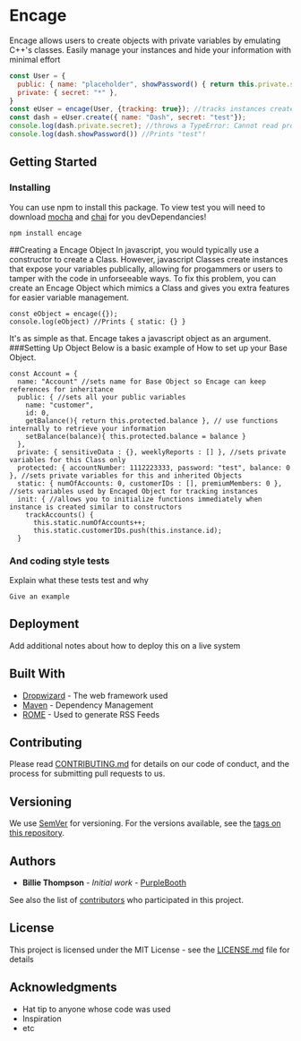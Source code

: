 # Encage

Encage allows users to create objects with private variables by emulating C++'s classes. Easily manage your instances and hide your information with minimal effort
```js
const User = {
  public: { name: "placeholder", showPassword() { return this.private.secret } },
  private: { secret: "*" },
}
const eUser = encage(User, {tracking: true}); //tracks instances created automatically by setting tracking to true
const dash = eUser.create({ name: "Dash", secret: "test"});
console.log(dash.private.secret); //throws a TypeError: Cannot read property 'secret' of undefined
console.log(dash.showPassword()) //Prints "test"!
```
## Getting Started

### Installing
You can use npm to install this package. To view test you will need to download [mocha](https://mochajs.org/#installation) and [chai](https://www.chaijs.com/guide/installation/) for you devDependancies!
```
npm install encage
```
##Creating a Encage Object
In javascript, you would typically use a constructor to create a Class. However, javascript Classes create instances that expose your variables publically, allowing for progammers or users to tamper with the code in unforseeable ways. To fix this problem, you can create an Encage Object which mimics a Class and gives you extra features for easier variable management. 
```
const eObject = encage({});
console.log(eObject) //Prints { static: {} }
```
It's as simple as that. Encage takes a javascript object as an argument. 
###Setting Up Object
Below is a basic example of How to set up your Base Object.
```
const Account = {
  name: "Account" //sets name for Base Object so Encage can keep references for inheritance
  public: { //sets all your public variables
    name: "customer", 
    id: 0,
    getBalance(){ return this.protected.balance }, // use functions internally to retrieve your information
    setBalance(balance){ this.protected.balance = balance }
  },
  private: { sensitiveData : {}, weeklyReports : [] }, //sets private variables for this Class only
  protected: { accountNumber: 1112223333, password: "test", balance: 0 }, //sets private variables for this and inherited Objects
  static: { numOfAccounts: 0, customerIDs : [], premiumMembers: 0 }, //sets variables used by Encaged Object for tracking instances
  init: { //allows you to initialize functions immediately when instance is created similar to constructors
    trackAccounts() {
      this.static.numOfAccounts++;
      this.static.customerIDs.push(this.instance.id);
  }
```
### And coding style tests

Explain what these tests test and why

```
Give an example
```

## Deployment

Add additional notes about how to deploy this on a live system

## Built With

* [Dropwizard](http://www.dropwizard.io/1.0.2/docs/) - The web framework used
* [Maven](https://maven.apache.org/) - Dependency Management
* [ROME](https://rometools.github.io/rome/) - Used to generate RSS Feeds

## Contributing

Please read [CONTRIBUTING.md](https://gist.github.com/PurpleBooth/b24679402957c63ec426) for details on our code of conduct, and the process for submitting pull requests to us.

## Versioning

We use [SemVer](http://semver.org/) for versioning. For the versions available, see the [tags on this repository](https://github.com/your/project/tags). 

## Authors

* **Billie Thompson** - *Initial work* - [PurpleBooth](https://github.com/PurpleBooth)

See also the list of [contributors](https://github.com/your/project/contributors) who participated in this project.

## License

This project is licensed under the MIT License - see the [LICENSE.md](LICENSE.md) file for details

## Acknowledgments

* Hat tip to anyone whose code was used
* Inspiration
* etc
